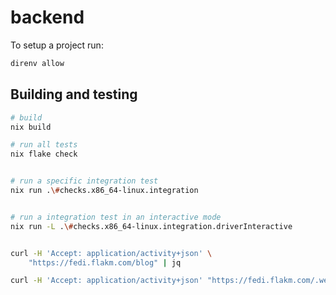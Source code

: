 # backend

To setup a project run:

```bash
direnv allow
```

## Building and testing



```bash
# build
nix build

# run all tests
nix flake check


# run a specific integration test
nix run .\#checks.x86_64-linux.integration


# run a integration test in an interactive mode
nix run -L .\#checks.x86_64-linux.integration.driverInteractive



```



```bash
curl -H 'Accept: application/activity+json' \
    "https://fedi.flakm.com/blog" | jq

curl -H 'Accept: application/activity+json' "https://fedi.flakm.com/.well-known/webfinger?resource=acct:blog@fedi.flakm.com" | jq
```
